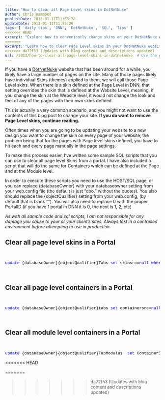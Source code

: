 ```yaml
---
title: "How to clear all Page Level skins in DotNetNuke"
author: Chris Hammond
publishDate: 2013-01-11T11:55:28
updateDate: 2013-01-11T11:55:29
tags: [ 'daily tips', 'DNN', 'DotNetNuke', 'SQL', 'Tips' ]
<<<<<<< HEAD
excerpt: "Explore how to conveniently change skins on your DotNetNuke website across all pages. This post includes SQL scripts to remove page level skins and containers."
=======
excerpt: "Learn how to clear Page Level skins in your DotNetNuke website! Follow these SQL scripts to remove skins efficiently and update your site's design seamlessly."
>>>>>>> da72f53 (Updates with blog content and descriptions updated)
url: /2013/how-to-clear-all-page-level-skins-in-dotnetnuke  # Use the generated URL with year
---
```

<p>If you have a <a href="https://www.dotnetnuke.com" target="_blank">DotNetNuke</a> website that has been around for a while, you likely have a large number of pages on the site. Many of those pages likely have individual Skins (themes) applied to them, we will call those Page Level skins. When there is a skin defined at the Page Level in DNN, that setting overrides the skin that is defined at the Website Level, meaning, if you change the skin at the Website level, it would not change the look and feel of any of the pages with their own skins defined. </p>  <p>This is actually a very common scenario, and you might not want to use the contents of this blog post to change your site.<strong> If you do want to remove Page Level skins, continue reading.</strong></p>  <p>Often times when you are going to be updating your website to a new design you want to change the skin on every page of your website, the problem being that for the pages with Page level skins defined, you have to hit each and every page manually in the page settings.</p>  <p>To make this process easier, I’ve written some sample SQL scripts that you can use to clear all page level Skins from a portal. I have also included a script that will do the same for Containers which can be defined at the Page and at the Module level.</p>  <p>In order to execute these scripts you need to use the HOST/SQL page, or you can replace {databaseOwner} with your databaseowner setting from your web.config file (the default is just “dbo.” without the quotes). You also should replace the {objectQualifier} setting from your web.config, (by default that is blank “”). You will also need to replace 0 with the proper PortalID (if you have 1 portal in DNN it is 0, the next is 1, 2, etc)</p>  <p><em>As with all sample code and sql scripts, I am not responsible for any damage you cause to your or your client’s sites. Always test in a controlled environment before attempting to use in production.</em></p>  <h2>Clear all page level skins in a Portal</h2>  <br />  <pre class="csharpcode"><span class="kwrd">update</span> {databaseOwner}{objectQualifier}Tabs <span class="kwrd">set</span> skinsrc=<span class="kwrd">null</span> <span class="kwrd">where</span> SkinSrc <span class="kwrd">is</span> <span class="kwrd">not</span> <span class="kwrd">null</span> <span class="kwrd">and</span> PortalID=0</pre> <style type="text/css">  .csharpcode, .csharpcode pre { 	font-size: small; 	color: black; 	font-family: consolas, "Courier New", courier, monospace; 	background-color: #ffffff; 	/*white-space: pre;*/ } .csharpcode pre { margin: 0em; } .csharpcode .rem { color: #008000; } .csharpcode .kwrd { color: #0000ff; } .csharpcode .str { color: #006080; } .csharpcode .op { color: #0000c0; } .csharpcode .preproc { color: #cc6633; } .csharpcode .asp { background-color: #ffff00; } .csharpcode .html { color: #800000; } .csharpcode .attr { color: #ff0000; } .csharpcode .alt  { 	background-color: #f4f4f4; 	width: 100%; 	margin: 0em; } .csharpcode .lnum { color: #606060; }</style>  <br />  <h2>Clear all page level containers in a Portal</h2>  <br />  <pre class="csharpcode"><span class="kwrd">update</span> {databaseOwner}{objectQualifier}tabs <span class="kwrd">set</span> containersrc=<span class="kwrd">null</span> <span class="kwrd">where</span> containersrc <span class="kwrd">is</span> <span class="kwrd">not</span> <span class="kwrd">null</span> <span class="kwrd">and</span> PortalID=0</pre> <style type="text/css">  .csharpcode, .csharpcode pre { 	font-size: small; 	color: black; 	font-family: consolas, "Courier New", courier, monospace; 	background-color: #ffffff; 	/*white-space: pre;*/ } .csharpcode pre { margin: 0em; } .csharpcode .rem { color: #008000; } .csharpcode .kwrd { color: #0000ff; } .csharpcode .str { color: #006080; } .csharpcode .op { color: #0000c0; } .csharpcode .preproc { color: #cc6633; } .csharpcode .asp { background-color: #ffff00; } .csharpcode .html { color: #800000; } .csharpcode .attr { color: #ff0000; } .csharpcode .alt  { 	background-color: #f4f4f4; 	width: 100%; 	margin: 0em; } .csharpcode .lnum { color: #606060; }</style>  <br />  <h2>Clear all module level containers in a Portal</h2>  <br />  <pre class="csharpcode"><span class="kwrd">update</span> {databaseOwner}{objectQualifier}TabModules  <span class="kwrd">set</span> ContainerSrc = <span class="kwrd">null</span> <span class="kwrd">where</span> TabModuleID <span class="kwrd">in</span> (<span class="kwrd">select</span> TabModuleId      <span class="kwrd">from</span> {databaseOwner}{objectQualifier}TabModules tm     <span class="kwrd">join</span> {databaseOwner}{objectQualifier}Modules m              <span class="kwrd">on</span> (tm.ModuleID = m.ModuleID)     <span class="kwrd">where</span> ContainerSrc <span class="kwrd">is</span> <span class="kwrd">not</span> <span class="kwrd">null</span>     <span class="kwrd">and</span> m.PortalId=0)</pre> <style type="text/css">  .csharpcode, .csharpcode pre { 	font-size: small; 	color: black; 	font-family: consolas, "Courier New", courier, monospace; 	background-color: #ffffff; 	/*white-space: pre;*/ } .csharpcode pre { margin: 0em; } .csharpcode .rem { color: #008000; } .csharpcode .kwrd { color: #0000ff; } .csharpcode .str { color: #006080; } .csharpcode .op { color: #0000c0; } .csharpcode .preproc { color: #cc6633; } .csharpcode .asp { background-color: #ffff00; } .csharpcode .html { color: #800000; } .csharpcode .attr { color: #ff0000; } .csharpcode .alt  { 	background-color: #f4f4f4; 	width: 100%; 	margin: 0em; } .csharpcode .lnum { color: #606060; }</style>

<<<<<<< HEAD

=======
>>>>>>> da72f53 (Updates with blog content and descriptions updated)
